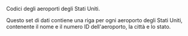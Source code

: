 ﻿Codici degli aeroporti degli Stati Uniti.<p>Questo set di dati contiene una riga per ogni aeroporto degli Stati Uniti, contenente il nome e il numero ID dell'aeroporto, la città e lo stato.

<!--HONumber=35_1-->
